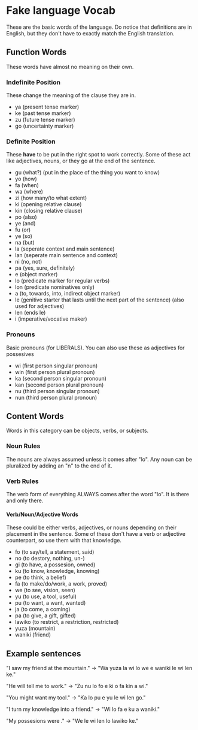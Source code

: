 # Fake language Vocab
These are the basic words of the language. Do notice that definitions are in English, but they don't have to exactly match the English translation.

## Function Words
These words have almost no meaning on their own.

### Indefinite Position
These change the meaning of the clause they are in.

- ya (present tense marker)
- ke (past tense marker)
- zu (future tense marker)
- go (uncertainty marker)

### Definite Position
These **have** to be put in the right spot to work correctly. Some of these act like adjectives, nouns, or they go at the end of the sentence.

- gu (what?) (put in the place of the thing you want to know)
- yo (how)
- fa (when)
- wa (where)
- zi (how many/to what extent)
- ki (opening relative clause)
- kin (closing relative clause)
- po (also)
- ye (and)
- fu (or)
- ye (so)
- na (but)
- la (seperate context and main sentence)
- lan (seperate main sentence and context)
- ni (no, not)
- pa (yes, sure, definitely)
- e (object marker)
- lo (predicate marker for regular verbs)
- lon (predicate nominatives only)
- a (to, towards, into, indirect object marker)
- le (genitive starter that lasts until the next part of the sentence) (also used for adjectives)
- len (ends le)
- i (imperative/vocative maker)

### Pronouns
Basic pronouns (for LIBERALS).
You can also use these as adjectives for possesives

- wi (first person singular pronoun)
- win (first person plural pronoun)
- ka (second person singular pronoun)
- kan (second person plural pronoun)
- nu (third person singular pronoun)
- nun (third person plural pronoun)

## Content Words
Words in this category can be objects, verbs, or subjects.

### Noun Rules
The nouns are always assumed unless it comes after "lo".
Any noun can be pluralized by adding an "n" to the end of it.

### Verb Rules
The verb form of everything ALWAYS comes after the word "lo".
It is there and only there.

#### Verb/Noun/Adjective Words
These could be either verbs, adjectives, or nouns depending on their placement in the sentence. Some of these don't have a verb or adjective counterpart, so use them with that knowledge.

- fo (to say/tell, a statement, said)
- no (to destory, nothing, un-)
- gi (to have, a possesion, owned)
- ku (to know, knowledge, knowing)
- pe (to think, a belief)
- fa (to make/do/work, a work, proved)
- we (to see, vision, seen)
- yu (to use, a tool, useful)
- pu (to want, a want, wanted)
- ja (to come, a coming)
- pa (to give, a gift, gifted)
- lawiko (to restrict, a restriction, restricted)
- yuza (mountain)
- waniki (friend)

## Example sentences
"I saw my friend at the mountain." → "Wa yuza la wi lo we e waniki le wi len ke."

"He will tell me to work." → "Zu nu lo fo e ki o fa kin a wi."

"You might want my tool." → "Ka lo pu e yu le wi len go."

"I turn my knowledge into a friend." → "Wi lo fa e ku a waniki."

"My possesions were ." → "We le wi len lo lawiko ke."
